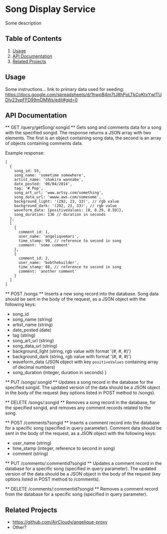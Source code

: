 # Song Display Service

Some description

## Table of Contents

1. [Usage](#usage)
1. [API Documentation](#api-documentation)
1. [Related Projects](#related-projects)

## Usage

Some instructions... link to primary data used for seeding: https://docs.google.com/spreadsheets/d/1hwpB4m7tJ8hPoLTkCoKtxYwlTUDIy23vpFFD99mDMWs/edit#gid=0

## API Documentation

** GET /query/getSong/:songid **
Gets song and comments data for a song with the specified songid. The response returns a JSON array with two elements. The first is an object containing song data, the second is an array of objects containing comments data.

Example response:
```
[
  {
    song_id: 55,
    song_name: 'sometime somewhere',
    artist_name: 'shakira wannabe',
    date_posted: '06/04/2014',
    tag: '# Pop',
    song_art_url: 'www.artsy.com/something',
    song_data_url: 'wwww.aws.com/somesome',
    background_light: '(292, 23, 33)', // rgb value
    background_dark: '(292, 23, 33)', // rgb value
    waveform_data: {positiveValues: [0, 0.29, 0.59]},
    song_duration: 136 // duration in seconds
  },
  [
    {
      comment_id: 1,
      user_name: 'angeliquemari',
      time_stamp: 99, // reference to second in song
      comment: 'some comment'
    },
    {
      comment_id: 2,
      user_name: 'bobthebuilder',
      time_stamp: 88, // reference to second in song
      comment: 'another comment'
    }
  ]
]
```

** POST /songs **
Inserts a new song record into the database. Song data should be sent in the body of the request, as a JSON object with the following keys:
  - song_id
  - song_name (string)
  - artist_name (string)
  - date_posted (date)
  - tag (string)
  - song_art_url (string)
  - song_data_url (string)
  - background_light (string, rgb value with format '(#, #, #)')
  - background_dark (string, rgb value with format '(#, #, #)')
  - waveform_data (JSON object with key `positiveValues` containing array of decimal numbers)
  - song_duration (integer, duration in seconds)
}

** PUT /songs/:songid **
Updates a song record in the database for the specified songid. The updated version of the data should be a JSON object in the body of the request (key options listed in POST method to /songs).

** DELETE /songs/:songid **
Removes a song record in the database, for the specified songid, and removes any comment records related to the song.

** POST /comments?songid **
Inserts a comment record into the database for a specific song (specified in query parameter). Comment data should be sent in the body of the request, as a JSON object with the following keys:
  - user_name (string)
  - time_stamp (integer, reference to second in song)
  - comment (string)

** PUT /comments/:commentid?songid **
Updates a comment record in the database for a specific song (specified in query parameter). The updated version of the data should be a JSON object in the body of the request (key options listed in POST method to /comments).

** DELETE /comments/:commentid?songid **
Removes a comment record from the database for a specific song (specified in query parameter).

## Related Projects

  - https://github.com/AirCloudy/angelique-proxy
  - Other?
